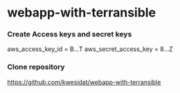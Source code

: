 # webapp-with-terransible

### Create Access keys and secret keys
aws_access_key_id = B...T
aws_secret_access_key = 8...Z

### Clone repository 
https://github.com/kwesidat/webapp-with-terransible

